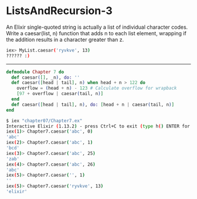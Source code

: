 # ListsAndRecursion-3

An Elixir single-quoted string is actually a list of individual character codes.
Write a caesar(list, n) function that adds n to each list element, wrapping if the addition results in a character greater than z.

```bash
iex> MyList.caesar('ryvkve', 13)
?????? :)
```

---

```elixir
defmodule Chapter 7 do
  def caesar([], _n), do: ''
  def caesar([head | tail], n) when head + n > 122 do
    overflow = (head + n) - 123 # Calculate overflow for wrapback
    [97 + overflow | caesar(tail, n)]
  end
  def caesar([head | tail], n), do: [head + n | caesar(tail, n)]
end
```

```bash
$ iex "chapter07/Chapter7.ex"
Interactive Elixir (1.13.2) - press Ctrl+C to exit (type h() ENTER for help)
iex(1)> Chapter7.caesar('abc', 0)
'abc'
iex(2)> Chapter7.caesar('abc', 1)
'bcd'
iex(3)> Chapter7.caesar('abc', 25)
'zab'
iex(4)> Chapter7.caesar('abc', 26)
'abc'
iex(5)> Chapter7.caesar('', 1)
''
iex(5)> Chapter7.caesar('ryvkve', 13)
'elixir'
```
